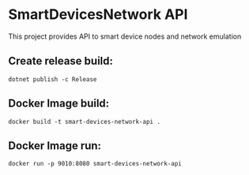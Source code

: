 # SmartDevicesNetwork API

This project provides API to smart device nodes and network emulation

## Create release build:

```
dotnet publish -c Release
```

## Docker Image build:

```
docker build -t smart-devices-network-api .
```

## Docker Image run:

```
docker run -p 9010:8080 smart-devices-network-api
```
